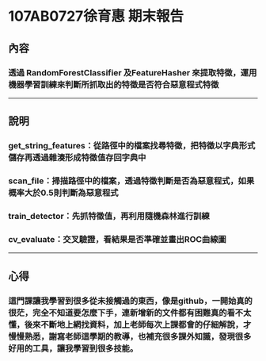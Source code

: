 # 107AB0727徐育惠 期末報告
## 內容

### 透過 RandomForestClassifier 及FeatureHasher 來提取特徵，運用機器學習訓練來判斷所抓取出的特徵是否符合惡意程式特徵
***
##  說明
### get_string_features：從路徑中的檔案找尋特徵，把特徵以字典形式儲存再透過雜湊形成特徵值存回字典中
### scan_file：掃描路徑中的檔案，透過特徵判斷是否為惡意程式，如果概率大於0.5則判斷為惡意程式
### train_detector：先抓特徵值，再利用隨機森林進行訓練
### cv_evaluate：交叉驗證，看結果是否準確並畫出ROC曲線圖
***
##  心得
### 這門課讓我學習到很多從未接觸過的東西，像是github，一開始真的很茫，完全不知道要怎麼下手，連新增新的文件都有困難真的看不太懂，後來不斷地上網找資料，加上老師每次上課都會的仔細解說，才慢慢熟悉，謝寫老師這學期的教導，也補充很多課外知識，發現很多好用的工具，讓我學習到很多技能。